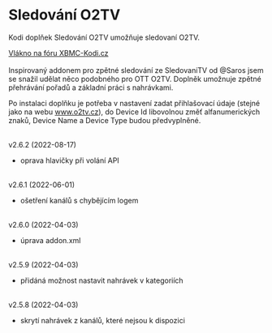 <h1>Sledování O2TV</h1>
<p>
Kodi doplňek Sledování O2TV umožňuje sledovaní O2TV.
<p>
<a href="https://www.xbmc-kodi.cz/prispevek-zpetne-sledovani-o2tv-ott">Vlákno na fóru XBMC-Kodi.cz</a><br><br>
Inspirovaný addonem pro zpětné sledování ze SledovaniTV od @Saros  jsem se snažil udělat něco podobného pro OTT O2TV. Doplněk umožnuje zpětné přehrávání pořadů a základní práci s nahrávkami.

Po instalaci doplňku je potřeba v nastavení zadat přihlašovací údaje (stejné jako na webu www.o2tv.cz), do Device Id libovolnou změť alfanumerických znaků, Device Name a Device Type budou předvyplněné.<br><br>

v2.6.2 (2022-08-17)<br>
- oprava hlavičky při volání API<br><br>

v2.6.1 (2022-06-01)<br>
- ošetření kanálů s chybějícím logem<br><br>

v2.6.0 (2022-04-03)<br>
- úprava addon.xml<br><br>

v2.5.9 (2022-04-03)<br>
- přidáná možnost nastavit nahrávek v kategoriích<br><br>

v2.5.8 (2022-04-03)<br>
- skrytí nahrávek z kanálů, které nejsou k dispozici<br><br>
</p>
